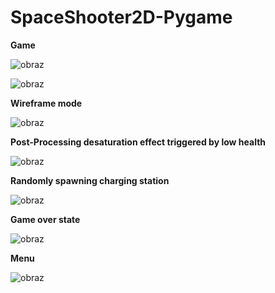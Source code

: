 # SpaceShooter2D-Pygame

<b>Game</b>

![obraz](https://github.com/user-attachments/assets/3234b243-6d96-483e-ab09-de92d7ffb5dd)

![obraz](https://github.com/user-attachments/assets/2cb513d5-59d6-434c-87bd-c0e54f8ddf31)


<b>Wireframe mode</b>

![obraz](https://github.com/user-attachments/assets/dacf97f5-b0ee-4635-8fd5-bfa938bebaab)


<b>Post-Processing desaturation effect triggered by low health</b>

![obraz](https://github.com/user-attachments/assets/902b0027-3544-4c72-bab0-19ae06fa3998)


<b>Randomly spawning charging station</b>

![obraz](https://github.com/user-attachments/assets/14207918-55a7-4c45-b423-48021ae75ca0)


<b>Game over state</b>

![obraz](https://github.com/user-attachments/assets/d0c0f39d-bee0-4422-bec0-27fbbf748608)


<b>Menu</b>

![obraz](https://github.com/user-attachments/assets/16be1bb5-bca3-47b3-9927-24f75561804e)
